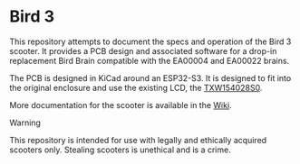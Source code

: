 # Bird 3 #

This repository attempts to document the specs and operation of the Bird 3 scooter. It provides a PCB design and associated software for a drop-in replacement Bird Brain compatible with the EA00004 and EA00022 brains.

The PCB is designed in KiCad around an ESP32-S3. It is designed to fit into the original enclosure and use the existing LCD, the [TXW154028S0](./Datasheets/TXW154028S0_SPEC.pdf).

More documentation for the scooter is available in the [Wiki](../../wiki).

> [!WARNING]
> This repository is intended for use with legally and ethically acquired scooters only. Stealing scooters is unethical and is a crime.

